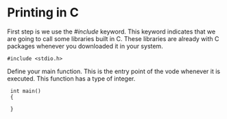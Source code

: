 
# Printing in C

First step is we use the *#include* keyword. This keyword indicates that we are going to call some libraries built in C. These libraries are already with C packages whenever you downloaded it in your system.

    #include <stdio.h>

Define your main function. This is the entry point of the vode whenever it is executed. This function has a type of integer.

     int main()
     {

     }

     
